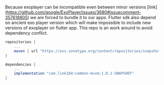 Because exoplayer can be incompatible even between minor versions [link] (https://github.com/google/ExoPlayer/issues/3680#issuecomment-357618805) we are forced to bundle it to our apps.
Flutter sdk also depend on ancient exo player version which will make impossible to include new versions of exoplayer on flutter app.
This repo is an work around to avoid dependency conflict.

```gradle
repositories {
    ...
    maven { url "https://oss.sonatype.org/content/repositories/snapshots/" }
}

dependencies {
    ...
    implementation "com.link184:common-mvvm:1.0.1-SNAPSHOT"
}
```